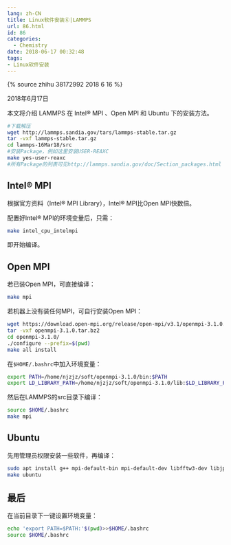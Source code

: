 ```yaml
---
lang: zh-CN
title: Linux软件安装⑥|LAMMPS
url: 86.html
id: 86
categories:
  - Chemistry
date: 2018-06-17 00:32:48
tags:
- Linux软件安装
---
```


{% source zhihu 38172992 2018 6 16 %}

2018年6月17日

本文将介绍 LAMMPS 在 Intel® MPI 、Open MPI 和 Ubuntu 下的安装方法。
<!--more-->

```sh
#下载解压
wget http://lammps.sandia.gov/tars/lammps-stable.tar.gz
tar -vxf lammps-stable.tar.gz
cd lammps-16Mar18/src
#安装Package，例如这里安装USER-REAXC
make yes-user-reaxc
#所有Package的列表可见http://lammps.sandia.gov/doc/Section_packages.html
```

Intel® MPI
----------

根据官方资料（Intel® MPI Library），Intel® MPI比Open MPI快数倍。

配置好Intel® MPI的环境变量后，只需：

```sh
make intel_cpu_intelmpi
```

即开始编译。

Open MPI
--------

若已装Open MPI，可直接编译：

```sh
make mpi
```

若机器上没有装任何MPI，可自行安装Open MPI：

```sh
wget https://download.open-mpi.org/release/open-mpi/v3.1/openmpi-3.1.0.tar.bz2
tar -vxf openmpi-3.1.0.tar.bz2
cd openmpi-3.1.0/
./configure --prefix=$(pwd)
make all install
```

在`$HOME/.bashrc`中加入环境变量：

```sh
export PATH=/home/njzjz/soft/openmpi-3.1.0/bin:$PATH
export LD_LIBRARY_PATH=/home/njzjz/soft/openmpi-3.1.0/lib:$LD_LIBRARY_PATH
```

然后在LAMMPS的src目录下编译：

```sh
source $HOME/.bashrc
make mpi
```

Ubuntu
------

先用管理员权限安装一些软件，再编译：

```sh
sudo apt install g++ mpi-default-bin mpi-default-dev libfftw3-dev libjpeg-dev libpng-dev
make ubuntu
```

最后
--

在当前目录下一键设置环境变量：

```sh
echo 'export PATH=$PATH:'$(pwd)>>$HOME/.bashrc
source $HOME/.bashrc
```
